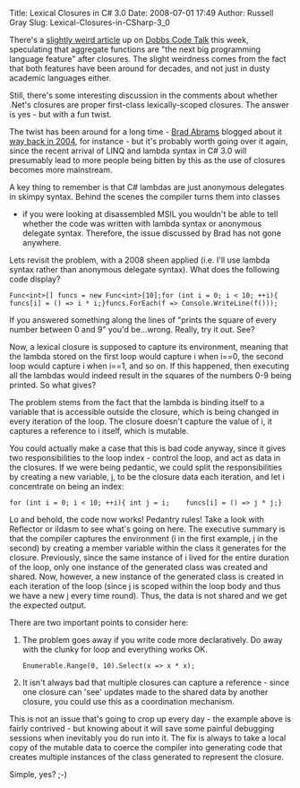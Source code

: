 Title: Lexical Closures in C# 3.0
Date: 2008-07-01 17:49
Author: Russell Gray
Slug: Lexical-Closures-in-CSharp-3_0

There's a [slightly weird
article](http://dobbscodetalk.com/index.php?show=The-next-big-programming-language-feature-after-closures.html)
up on [Dobbs Code Talk](http://dobbscodetalk.com/) this week,
speculating that aggregate functions are "the next big programming
language feature" after closures. The slight weirdness comes from the
fact that both features have been around for decades, and not just in
dusty academic languages either.

Still, there's some interesting discussion in the comments about whether
.Net's closures are proper first-class lexically-scoped closures. The
answer is yes - but with a fun twist.

The twist has been around for a long time - [Brad
Abrams](http://blogs.msdn.com/brada/default.aspx) blogged about it [way
back in
2004](http://blogs.msdn.com/brada/archive/2004/08/03/207164.aspx), for
instance - but it's probably worth going over it again, since the recent
arrival of LINQ and lambda syntax in C\# 3.0 will presumably lead to
more people being bitten by this as the use of closures becomes more
mainstream.

A key thing to remember is that C\# lambdas are just anonymous delegates
in skimpy syntax. Behind the scenes the compiler turns them into classes
- if you were looking at disassembled MSIL you wouldn't be able to tell
whether the code was written with lambda syntax or anonymous delegate
syntax. Therefore, the issue discussed by Brad has not gone anywhere.

<p>
Lets revisit the problem, with a 2008 sheen applied (i.e. I'll use
lambda syntax rather than anonymous delegate syntax). What does the
following code display?

    Func<int>[] funcs = new Func<int>[10];for (int i = 0; i < 10; ++i){    funcs[i] = () => i * i;}funcs.ForEach(f => Console.WriteLine(f()));

If you answered something along the lines of "prints the square of every
number between 0 and 9" you'd be...wrong. Really, try it out. See?

Now, a lexical closure is supposed to capture its environment, meaning
that the lambda stored on the first loop would capture i when i==0, the
second loop would capture i when i==1, and so on. If this happened, then
executing all the lambdas would indeed result in the squares of the
numbers 0-9 being printed. So what gives?

The problem stems from the fact that the lambda is binding itself to a
variable that is accessible outside the closure, which is being changed
in every iteration of the loop. The closure doesn't capture the value of
i, it captures a reference to i itself, which is mutable.

<p>
You could actually make a case that this is bad code anyway, since it
gives two responsibilities to the loop index - control the loop, and act
as data in the closures. If we were being pedantic, we could split the
responsibilities by creating a new variable, j, to be the closure data
each iteration, and let i concentrate on being an index:

    for (int i = 0; i < 10; ++i){ int j = i;    funcs[i] = () => j * j;}

Lo and behold, the code now works! Pedantry rules! Take a look with
Reflector or ildasm to see what's going on here. The executive summary
is that the compiler captures the environment (i in the first example, j
in the second) by creating a member variable within the class it
generates for the closure. Previously, since the same instance of i
lived for the entire duration of the loop, only one instance of the
generated class was created and shared. Now, however, a new instance of
the generated class is created in each iteration of the loop (since j is
scoped within the loop body and thus we have a new j every time round).
Thus, the data is not shared and we get the expected output.

There are two important points to consider here:

1.  The problem goes away if you write code more declaratively. Do away
    with the clunky for loop and everything works OK.

        Enumerable.Range(0, 10).Select(x => x * x);

    <p>
2.  It isn't always bad that multiple closures can capture a reference -
    since one closure can 'see' updates made to the shared data by
    another closure, you could use this as a coordination mechanism.

This is not an issue that's going to crop up every day - the example
above is fairly contrived - but knowing about it will save some painful
debugging sessions when inevitably you do run into it. The fix is always
to take a local copy of the mutable data to coerce the compiler into
generating code that creates multiple instances of the class generated
to represent the closure.

Simple, yes? ;-)
